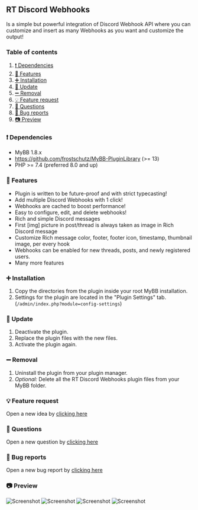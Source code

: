 ## RT Discord Webhooks
Is a simple but powerful integration of Discord Webhook API where you can customize and insert as many Webhooks as you want and customize the output!

### Table of contents
1. [❗ Dependencies](#-dependencies)
2. [📃 Features](#-features)
3. [➕ Installation](#-installation)
4. [🔼 Update](#-update)
5. [➖ Removal](#-removal)
6. [💡 Feature request](#-feature-request)
7. [🙏 Questions](#-questions)
8. [🐞 Bug reports](#-bug-reports)
9. [📷 Preview](#-preview)

### ❗ Dependencies
- MyBB 1.8.x
- https://github.com/frostschutz/MyBB-PluginLibrary (>= 13)
- PHP >= 7.4 (preferred 8.0 and up)

### 📃 Features
* Plugin is written to be future-proof and with strict typecasting!
* Add multiple Discord Webhooks with 1 click!
* Webhooks are cached to boost performance!
* Easy to configure, edit, and delete webhooks!
* Rich and simple Discord messages
* First [img] picture in post/thread is always taken as image in Rich Discord message
* Customize Rich message color, footer, footer icon, timestamp, thumbnail image, per every hook
* Webhooks can be enabled for new threads, posts, and newly registered users.
* Many more features

### ➕ Installation
1. Copy the directories from the plugin inside your root MyBB installation.
2. Settings for the plugin are located in the "Plugin Settings" tab. (`/admin/index.php?module=config-settings`)

### 🔼 Update
1. Deactivate the plugin.
2. Replace the plugin files with the new files.
3. Activate the plugin again.

### ➖ Removal
1. Uninstall the plugin from your plugin manager.
2. _Optional:_ Delete all the RT Discord Webhooks plugin files from your MyBB folder.

### 💡 Feature request
Open a new idea by [clicking here](https://github.com/RevertIT/mybb-rt_discord_webhooks/discussions/new?category=ideas)

### 🙏 Questions
Open a new question by [clicking here](https://github.com/RevertIT/mybb-rt_discord_webhooks/discussions/new?category=q-a)

### 🐞 Bug reports
Open a new bug report by [clicking here](https://github.com/RevertIT/mybb-rt_discord_webhooks/issues/new)

### 📷 Preview
<img src="https://i.postimg.cc/d00QQ6FC/dc1.png" alt="Screenshot">
<img src="https://i.postimg.cc/QMn8F7Ny/dc2.png" alt="Screenshot">
<img src="https://i.postimg.cc/mD0gYFy5/dc5.png" alt="Screenshot">
<img src="https://i.postimg.cc/8PV1fNDN/dc4.png" alt="Screenshot">